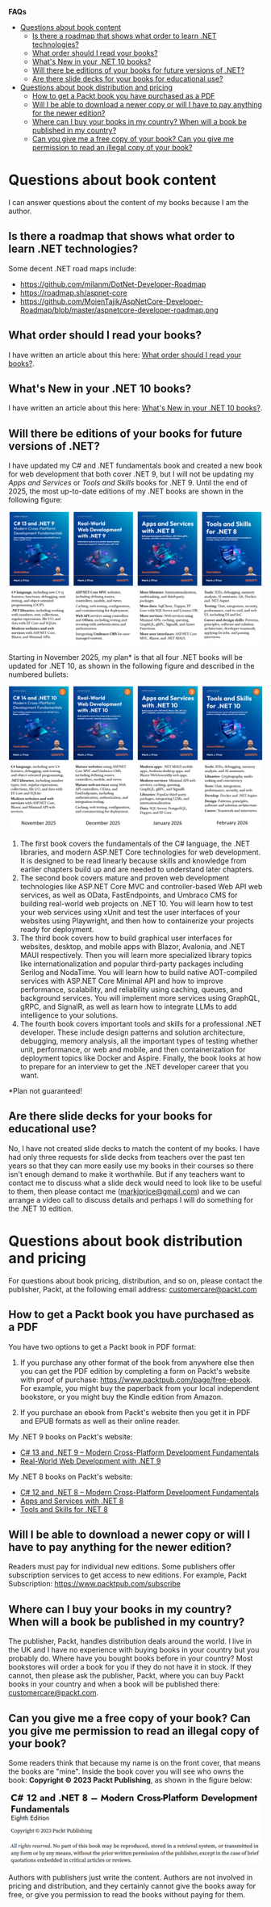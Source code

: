**FAQs**

- [Questions about book content](#questions-about-book-content)
  - [Is there a roadmap that shows what order to learn .NET technologies?](#is-there-a-roadmap-that-shows-what-order-to-learn-net-technologies)
  - [What order should I read your books?](#what-order-should-i-read-your-books)
  - [What's New in your .NET 10 books?](#whats-new-in-your-net-10-books)
  - [Will there be editions of your books for future versions of .NET?](#will-there-be-editions-of-your-books-for-future-versions-of-net)
  - [Are there slide decks for your books for educational use?](#are-there-slide-decks-for-your-books-for-educational-use)
- [Questions about book distribution and pricing](#questions-about-book-distribution-and-pricing)
  - [How to get a Packt book you have purchased as a PDF](#how-to-get-a-packt-book-you-have-purchased-as-a-pdf)
  - [Will I be able to download a newer copy or will I have to pay anything for the newer edition?](#will-i-be-able-to-download-a-newer-copy-or-will-i-have-to-pay-anything-for-the-newer-edition)
  - [Where can I buy your books in my country? When will a book be published in my country?](#where-can-i-buy-your-books-in-my-country-when-will-a-book-be-published-in-my-country)
  - [Can you give me a free copy of your book? Can you give me permission to read an illegal copy of your book?](#can-you-give-me-a-free-copy-of-your-book-can-you-give-me-permission-to-read-an-illegal-copy-of-your-book)

# Questions about book content

I can answer questions about the content of my books because I am the author.

## Is there a roadmap that shows what order to learn .NET technologies?

Some decent .NET road maps include: 
- https://github.com/milanm/DotNet-Developer-Roadmap
- https://roadmap.sh/aspnet-core
- https://github.com/MoienTajik/AspNetCore-Developer-Roadmap/blob/master/aspnetcore-developer-roadmap.png

## What order should I read your books?

I have written an article about this here: [What order should I read your books?](articles/book-sequence.md).

## What's New in your .NET 10 books?

I have written an article about this here: [What's New in your .NET 10 books?](articles/whats-new-in-net10-books.md).

## Will there be editions of your books for future versions of .NET?

I have updated my C# and .NET fundamentals book and created a new book for web development that both cover .NET 9, but I will not be updating my *Apps and Services* or *Tools and Skills* books for .NET 9. Until the end of 2025, the most up-to-date editions of my .NET books are shown in the following figure:

![Quartet of .NET 8 and .NET 9 books](assets/quartet-net9.png)

Starting in November 2025, my plan* is that all four .NET books will be updated for .NET 10, as shown in the following figure and described in the numbered bullets:

![Quartet of .NET 10 books](assets/quartet-net10.png)

1.	The first book covers the fundamentals of the C# language, the .NET libraries, and modern ASP.NET Core technologies for web development. It is designed to be read linearly because skills and knowledge from earlier chapters build up and are needed to understand later chapters.
2.	The second book covers mature and proven web development technologies like ASP.NET Core MVC and controller-based Web API web services, as well as OData, FastEndpoints, and Umbraco CMS for building real-world web projects on .NET 10. You will learn how to test your web services using xUnit and test the user interfaces of your websites using Playwright, and then how to containerize your projects ready for deployment.
3.	The third book covers how to build graphical user interfaces for websites, desktop, and mobile apps with Blazor, Avalonia, and .NET MAUI respectively. Then you will learn more specialized library topics like internationalization and popular third-party packages including Serilog and NodaTime. You will learn how to build native AOT-compiled services with ASP.NET Core Minimal API and how to improve performance, scalability, and reliability using caching, queues, and background services. You will implement more services using GraphQL, gRPC, and SignalR, as well as learn how to integrate LLMs to add intelligence to your solutions. 
4.	The fourth book covers important tools and skills for a professional .NET developer. These include design patterns and solution architecture, debugging, memory analysis, all the important types of testing whether unit, performance, or web and mobile, and then containerization for deployment topics like Docker and Aspire. Finally, the book looks at how to prepare for an interview to get the .NET developer career that you want.

*Plan not guaranteed!

## Are there slide decks for your books for educational use?

No, I have not created slide decks to match the content of my books. I have had only three requests for slide decks from teachers over the past ten years so that they can more easily use my books in their courses so there isn't enough demand to make it worthwhile. But if any teachers want to contact me to discuss what a slide deck would need to look like to be useful to them, then please contact me (markjprice@gmail.com) and we can arrange a video call to discuss details and perhaps I will do something for the .NET 10 edition.

# Questions about book distribution and pricing

For questions about book pricing, distribution, and so on, please contact the publisher, Packt, at the following email address: customercare@packt.com

## How to get a Packt book you have purchased as a PDF

You have two options to get a Packt book in PDF format:

1. If you purchase any other format of the book from anywhere else then you can get the PDF edition by completing a form on Packt's website with proof of purchase: https://www.packtpub.com/page/free-ebook. For example, you might buy the paperback from your local independent bookstore, or you might buy the Kindle edition from Amazon.

2. If you purchase an ebook from Packt's website then you get it in PDF and EPUB formats as well as their online reader. 

My .NET 9 books on Packt's website:
- [C# 13 and .NET 9 – Modern Cross-Platform Development Fundamentals](https://www.packtpub.com/en-us/product/c-13-and-net-9-modern-cross-platform-development-fundamentals-9781835881224)
- [Real-World Web Development with .NET 9](https://www.packtpub.com/en-us/product/real-world-web-development-with-net-9-9781835880395)

My .NET 8 books on Packt's website:
- [C# 12 and .NET 8 – Modern Cross-Platform Development Fundamentals](https://www.packtpub.com/en-us/product/c-12-and-net-8-modern-cross-platform-development-fundamentals-9781837635870)
- [Apps and Services with .NET 8](https://www.packtpub.com/en-us/product/apps-and-services-with-net-8-9781837637133)
- [Tools and Skills for .NET 8](https://www.packtpub.com/en-us/product/tools-and-skills-for-net-8-9781837635207)

## Will I be able to download a newer copy or will I have to pay anything for the newer edition?

Readers must pay for individual new editions. Some publishers offer subscription services to get access to new editions. For example, Packt Subscription: https://www.packtpub.com/subscribe

## Where can I buy your books in my country? When will a book be published in my country?

The publisher, Packt, handles distribution deals around the world. I live in the UK and I have no experience with buying books in your country but you probably do. Where have you bought books before in your country? Most bookstores will order a book for you if they do not have it in stock. If they cannot, then please ask the publisher, Packt, where you can buy Packt books in your country and when a book will be published there: customercare@packt.com. 

## Can you give me a free copy of your book? Can you give me permission to read an illegal copy of your book?

Some readers think that because my name is on the front cover, that means the books are "mine". Inside the book cover you will see who owns the book: **Copyright &copy; 2023 Packt Publishing**, as shown in the figure below: 

![Copyright (C) 2023 Packt Publishing](assets/copyright.png)

Authors with publishers just write the content. Authors are not involved in pricing and distribution, and they certainly cannot give the books away for free, or give you permission to read the books without paying for them. 
